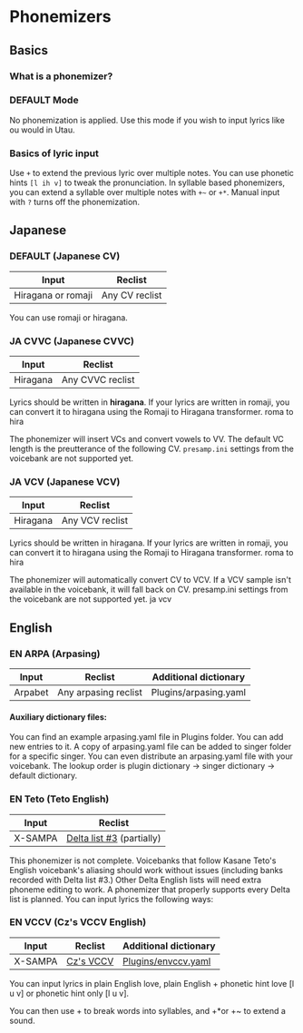 # Phonemizers
## Basics
### What is a phonemizer?
### DEFAULT Mode
No phonemization is applied. Use this mode if you wish to input lyrics like ou would in Utau.
### Basics of lyric input
Use `+` to extend the previous lyric over multiple notes.
You can use phonetic hints `[l ih v]` to tweak the pronunciation.
In syllable based phonemizers, you can extend a syllable over multiple notes with `+~` or `+*`.
Manual input with `?` turns off the phonemization.

## Japanese
### DEFAULT (Japanese CV)
| Input | Reclist |
| ------------- | ------------- |
| Hiragana or romaji | Any CV reclist |

You can use romaji or hiragana.

### JA CVVC (Japanese CVVC)
| Input | Reclist |
| ------------- | ------------- |
| Hiragana | Any CVVC reclist |

Lyrics should be written in **hiragana**. If your lyrics are written in romaji, you can convert it to hiragana using the Romaji to Hiragana transformer.
roma to hira

The phonemizer will insert VCs and convert vowels to VV. The default VC length is the preutterance of the following CV. `presamp.ini` settings from the voicebank are not supported yet.

### JA VCV (Japanese VCV)
| Input | Reclist |
| ------------- | ------------- |
| Hiragana | Any VCV reclist |

Lyrics should be written in hiragana. If your lyrics are written in romaji, you can convert it to hiragana using the Romaji to Hiragana transformer.
roma to hira

The phonemizer will automatically convert CV to VCV. If a VCV sample isn't available in the voicebank, it will fall back on CV. presamp.ini settings from the voicebank are not supported yet.
ja vcv

## English
### EN ARPA (Arpasing)
| Input | Reclist | Additional dictionary |
| ------------- | ------------- | ------------- |
| Arpabet | Any arpasing reclist | Plugins/arpasing.yaml |

#### Auxiliary dictionary files:
You can find an example arpasing.yaml file in Plugins folder. You can add new entries to it.
A copy of arpasing.yaml file can be added to singer folder for a specific singer. You can even distribute an arpasing.yaml file with your voicebank.
The lookup order is plugin dictionary -> singer dictionary -> default dictionary.

### EN Teto (Teto English)

| Input | Reclist | 
| ------------- | ------------- |
| X-SAMPA | [Delta list #3](https://tl.tubs.wtf/2020/11/09/delta-eng) (partially) |

This phonemizer is not complete. Voicebanks that follow Kasane Teto's English voicebank's aliasing should work without issues (including banks recorded with Delta list #3.) Other Delta English lists will need extra phoneme editing to work. A phonemizer that properly supports every Delta list is planned. You can input lyrics the following ways:

### EN VCCV (Cz's VCCV English)
| Input | Reclist | Additional dictionary |
| ------------- | ------------- | ------------- |
| X-SAMPA | [Cz's VCCV](http://utaulanguageresources.weebly.com/czs-vccv.html) | [Plugins/envccv.yaml](https://github.com/mmemim/OU-EN-VCCV-Custom-Dictionary) |

You can input lyrics in plain English love, plain English + phonetic hint love [l u v] or phonetic hint only [l u v].

You can then use + to break words into syllables, and +*or +~ to extend a sound.
